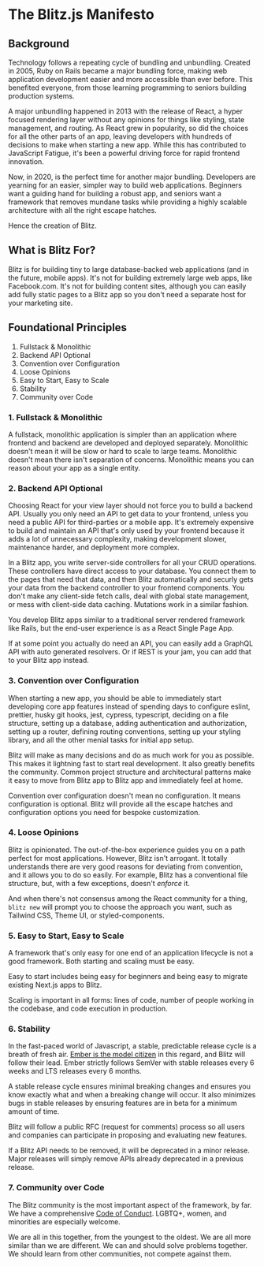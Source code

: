 # The Blitz.js Manifesto

## Background

Technology follows a repeating cycle of bundling and unbundling. Created in 2005, Ruby on Rails became a major bundling force, making web application development easier and more accessible than ever before. This benefited everyone, from those learning programming to seniors building production systems.

A major unbundling happened in 2013 with the release of React, a hyper focused rendering layer without any opinions for things like styling, state management, and routing. As React grew in popularity, so did the choices for all the other parts of an app, leaving developers with hundreds of decisions to make when starting a new app. While this has contributed to JavaScript Fatigue, it's been a powerful driving force for rapid frontend innovation.

Now, in 2020, is the perfect time for another major bundling. Developers are yearning for an easier, simpler way to build web applications. Beginners want a guiding hand for building a robust app, and seniors want a framework that removes mundane tasks while providing a highly scalable architecture with all the right escape hatches.

Hence the creation of Blitz.

## What is Blitz For?

Blitz is for building tiny to large database-backed web applications (and in the future, mobile apps). It's not for building extremely large web apps, like Facebook.com. It's not for building content sites, although you can easily add fully static pages to a Blitz app so you don't need a separate host for your marketing site.

## Foundational Principles

1. Fullstack & Monolithic
2. Backend API Optional
3. Convention over Configuration
4. Loose Opinions
5. Easy to Start, Easy to Scale
6. Stability
7. Community over Code

### 1. Fullstack & Monolithic

A fullstack, monolithic application is simpler than an application where frontend and backend are developed and deployed separately. Monolithic doesn't mean it will be slow or hard to scale to large teams. Monolithic doesn't mean there isn't separation of concerns. Monolithic means you can reason about your app as a single entity.

### 2. Backend API Optional

Choosing React for your view layer should not force you to build a backend API. Usually you only need an API to get data to your frontend, unless you need a public API for third-parties or a mobile app. It's extremely expensive to build and maintain an API that's only used by your frontend because it adds a lot of unnecessary complexity, making development slower, maintenance harder, and deployment more complex.

In a Blitz app, you write server-side controllers for all your CRUD operations. These controllers have direct access to your database. You connect them to the pages that need that data, and then Blitz automatically and securly gets your data from the backend controller to your frontend components. You don't make any client-side fetch calls, deal with global state management, or mess with client-side data caching. Mutations work in a similar fashion.

You develop Blitz apps similar to a traditional server rendered framework like Rails, but the end-user experience is as a React Single Page App.

If at some point you actually do need an API, you can easily add a GraphQL API with auto generated resolvers. Or if REST is your jam, you can add that to your Blitz app instead.

### 3. Convention over Configuration

When starting a new app, you should be able to immediately start developing core app features instead of spending days to configure eslint, prettier, husky git hooks, jest, cypress, typescript, deciding on a file structure, setting up a database, adding authentication and authorization, setting up a router, defining routing conventions, setting up your styling library, and all the other menial tasks for initial app setup.

Blitz will make as many decisions and do as much work for you as possible. This makes it lightning fast to start real development. It also greatly benefits the community. Common project structure and architectural patterns make it easy to move from Blitz app to Blitz app and immediately feel at home.

Convention over configuration doesn't mean no configuration. It means configuration is optional. Blitz will provide all the escape hatches and configuration options you need for bespoke customization.

### 4. Loose Opinions

Blitz is opinionated. The out-of-the-box experience guides you on a path perfect for most applications. However, Blitz isn't arrogant. It totally understands there are very good reasons for deviating from convention, and it allows you to do so easily. For example, Blitz has a conventional file structure, but, with a few exceptions, doesn't _enforce_ it.

And when there's not consensus among the React community for a thing, `blitz new` will prompt you to choose the approach you want, such as Tailwind CSS, Theme UI, or styled-components.

### 5. Easy to Start, Easy to Scale

A framework that's only easy for one end of an application lifecycle is not a good framework. Both starting and scaling must be easy.

Easy to start includes being easy for beginners and being easy to migrate existing Next.js apps to Blitz.

Scaling is important in all forms: lines of code, number of people working in the codebase, and code execution in production.

### 6. Stability

In the fast-paced world of Javascript, a stable, predictable release cycle is a breath of fresh air. [Ember is the model citizen](https://emberjs.com/releases/) in this regard, and Blitz will follow their lead. Ember strictly follows SemVer with stable releases every 6 weeks and LTS releases every 6 months.

A stable release cycle ensures minimal breaking changes and ensures you know exactly what and when a breaking change will occur. It also minimizes bugs in stable releases by ensuring features are in beta for a minimum amount of time.

Blitz will follow a public RFC (request for comments) process so all users and companies can participate in proposing and evaluating new features.

If a Blitz API needs to be removed, it will be deprecated in a minor release. Major releases will simply remove APIs already deprecated in a previous release.

### 7. Community over Code

The Blitz community is the most important aspect of the framework, by far.
We have a comprehensive [Code of Conduct](https://github.com/blitz-js/blitz/blob/canary/CODE_OF_CONDUCT.md). LGBTQ+, women, and minorities are especially welcome.

We are all in this together, from the youngest to the oldest. We are all more similar than we are different. We can and should solve problems together. We should learn from other communities, not compete against them.
